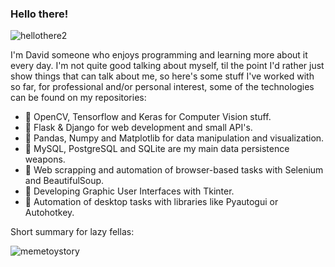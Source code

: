 ### Hello there!

![hellothere2](https://user-images.githubusercontent.com/105886661/215549949-1ad7784e-18d5-4ab0-b4b2-f4719371b534.gif)


I'm David someone who enjoys programming and learning more about it every day. I'm not quite good talking about myself, til the point I'd rather just show things that can talk about me, so here's some stuff I've worked with so far, for professional and/or personal interest, some of the technologies can be found on my repositories:

+ 💬 OpenCV, Tensorflow and Keras for Computer Vision stuff.
+ 💬 Flask & Django for web development and small API's.
+ 💬 Pandas, Numpy and Matplotlib for data manipulation and visualization.
+ 💬 MySQL, PostgreSQL and SQLite are my main data persistence weapons.
+ 💬 Web scrapping and automation of browser-based tasks with Selenium and BeautifulSoup.
+ 💬 Developing Graphic User Interfaces with Tkinter.
+ 💬 Automation of desktop tasks with libraries like Pyautogui or Autohotkey.

Short summary for lazy fellas:

![memetoystory](https://user-images.githubusercontent.com/105886661/215554844-bbfbc602-10b1-4260-a2a8-ae8ffb4012dd.jpg)
